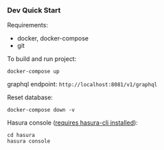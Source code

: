 ### Dev Quick Start

Requirements:

 - docker, docker-compose
 - git

To build and run project:

	docker-compose up

graphql endpoint: `http://localhost:8081/v1/graphql`

Reset database:

	docker-compose down -v

Hasura console ([requires hasura-cli installed](https://docs.hasura.io/1.0/graphql/manual/hasura-cli/install-hasura-cli.html#install-hasura-cli)):

	cd hasura
	hasura console

